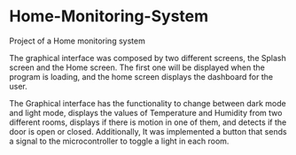 # Home-Monitoring-System
Project of a Home monitoring system

The graphical interface was composed by two different screens, the Splash screen  and the Home screen. The first one will be displayed when  the program is loading, and the home screen displays the dashboard for the user.

The Graphical interface has the functionality to change between dark mode and light mode, displays the values of Temperature and Humidity from two different rooms, displays if there is motion in one of them, and detects if the door is open or closed. Additionally, It was implemented  a button that sends a signal to the microcontroller to toggle a light in each room.
